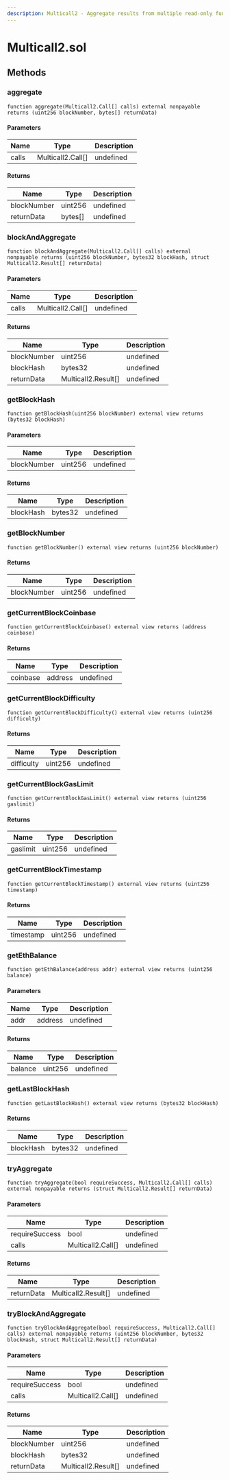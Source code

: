 ```yaml
---
description: Multicall2 - Aggregate results from multiple read-only function calls
---
```


# Multicall2.sol





## Methods

### aggregate



```solidity title="Solidity"
function aggregate(Multicall2.Call[] calls) external nonpayable returns (uint256 blockNumber, bytes[] returnData)
```




#### Parameters

| Name | Type | Description |
|---|---|---|
| calls | Multicall2.Call[] | undefined |

#### Returns

| Name | Type | Description |
|---|---|---|
| blockNumber | uint256 | undefined |
| returnData | bytes[] | undefined |

### blockAndAggregate



```solidity title="Solidity"
function blockAndAggregate(Multicall2.Call[] calls) external nonpayable returns (uint256 blockNumber, bytes32 blockHash, struct Multicall2.Result[] returnData)
```




#### Parameters

| Name | Type | Description |
|---|---|---|
| calls | Multicall2.Call[] | undefined |

#### Returns

| Name | Type | Description |
|---|---|---|
| blockNumber | uint256 | undefined |
| blockHash | bytes32 | undefined |
| returnData | Multicall2.Result[] | undefined |

### getBlockHash



```solidity title="Solidity"
function getBlockHash(uint256 blockNumber) external view returns (bytes32 blockHash)
```




#### Parameters

| Name | Type | Description |
|---|---|---|
| blockNumber | uint256 | undefined |

#### Returns

| Name | Type | Description |
|---|---|---|
| blockHash | bytes32 | undefined |

### getBlockNumber



```solidity title="Solidity"
function getBlockNumber() external view returns (uint256 blockNumber)
```





#### Returns

| Name | Type | Description |
|---|---|---|
| blockNumber | uint256 | undefined |

### getCurrentBlockCoinbase



```solidity title="Solidity"
function getCurrentBlockCoinbase() external view returns (address coinbase)
```





#### Returns

| Name | Type | Description |
|---|---|---|
| coinbase | address | undefined |

### getCurrentBlockDifficulty



```solidity title="Solidity"
function getCurrentBlockDifficulty() external view returns (uint256 difficulty)
```





#### Returns

| Name | Type | Description |
|---|---|---|
| difficulty | uint256 | undefined |

### getCurrentBlockGasLimit



```solidity title="Solidity"
function getCurrentBlockGasLimit() external view returns (uint256 gaslimit)
```





#### Returns

| Name | Type | Description |
|---|---|---|
| gaslimit | uint256 | undefined |

### getCurrentBlockTimestamp



```solidity title="Solidity"
function getCurrentBlockTimestamp() external view returns (uint256 timestamp)
```





#### Returns

| Name | Type | Description |
|---|---|---|
| timestamp | uint256 | undefined |

### getEthBalance



```solidity title="Solidity"
function getEthBalance(address addr) external view returns (uint256 balance)
```




#### Parameters

| Name | Type | Description |
|---|---|---|
| addr | address | undefined |

#### Returns

| Name | Type | Description |
|---|---|---|
| balance | uint256 | undefined |

### getLastBlockHash



```solidity title="Solidity"
function getLastBlockHash() external view returns (bytes32 blockHash)
```





#### Returns

| Name | Type | Description |
|---|---|---|
| blockHash | bytes32 | undefined |

### tryAggregate



```solidity title="Solidity"
function tryAggregate(bool requireSuccess, Multicall2.Call[] calls) external nonpayable returns (struct Multicall2.Result[] returnData)
```




#### Parameters

| Name | Type | Description |
|---|---|---|
| requireSuccess | bool | undefined |
| calls | Multicall2.Call[] | undefined |

#### Returns

| Name | Type | Description |
|---|---|---|
| returnData | Multicall2.Result[] | undefined |

### tryBlockAndAggregate



```solidity title="Solidity"
function tryBlockAndAggregate(bool requireSuccess, Multicall2.Call[] calls) external nonpayable returns (uint256 blockNumber, bytes32 blockHash, struct Multicall2.Result[] returnData)
```




#### Parameters

| Name | Type | Description |
|---|---|---|
| requireSuccess | bool | undefined |
| calls | Multicall2.Call[] | undefined |

#### Returns

| Name | Type | Description |
|---|---|---|
| blockNumber | uint256 | undefined |
| blockHash | bytes32 | undefined |
| returnData | Multicall2.Result[] | undefined |




